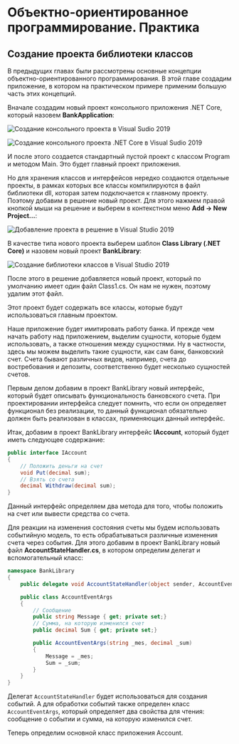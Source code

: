 # Объектно-ориентированное программирование. Практика

## Создание проекта библиотеки классов

В предыдущих главах были рассмотрены основные концепции объектно-ориентированного программирования. В этой главе создадим приложение, 
в котором на практическом примере применим большую часть этих концепций.

Вначале создадим новый проект консольного приложения .NET Core, который назовем **BankApplication**:

![Создание консольного проекта в Visual Sudio 2019](https://metanit.com/sharp/tutorial/./pics/3.4.png)

![Создание консольного проекта .NET Core в Visual Sudio 2019](https://metanit.com/sharp/tutorial/./pics/3.24.png)

И после этого создается стандартный пустой проект с классом Program и методом Main. Это будет главный проект приложения.

Но для хранения классов и интерфейсов нередко создаются отдельные проекты, в рамках которых все классы компилируются в файл библиотеки dll, 
которая затем подключается к главному проекту. Поэтому добавим в решение новый проект. Для этого нажмем правой кнопкой мыши на решение и 
выберем в контекстном меню **Add -> New Project...**:

![Добавление проекта в решение в Visual Studio 2019](https://metanit.com/sharp/tutorial/./pics/3.5.png)

В качестве типа нового проекта выберем шаблон **Class Library (.NET Core)** и назовем новый проект **BankLibrary**:

![Создание библиотеки классов в Visual Studio 2019](https://metanit.com/sharp/tutorial/./pics/3.6.png)

После этого в решение добавляется новый проект, который по умолчанию имеет один файл Class1.cs. Он нам не нужен, поэтому удалим этот файл.

Этот проект будет содержать все классы, которые будут использоваться главным проектом.

Наше приложение будет имитировать работу банка. И прежде чем начать работу над приложением, выделим сущности, которые будем использовать, а также 
отношения между сущностями. Ну в частности, здесь мы можем выделить такие сущности, как сам банк, банковский счет. Счета бывают различных видов, например, 
счета до востребования и депозиты, соответственно будет несколько сущностей счетов.

Первым делом добавим в проект BankLibrary новый интерфейс, который будет описывать функциональность банковского счета. При проектировании интерфейса следует 
помнить, что если он определяет функционал без реализации, то данный функционал обязательно должен быть реализован в классах, применяющих данный интерфейс.

Итак, добавим в проект BankLibrary интерфейс **IAccount**, который будет иметь следующее содержание:

```cs
public interface IAccount
{
    // Положить деньги на счет
    void Put(decimal sum);
    // Взять со счета
    decimal Withdraw(decimal sum);
}
```

Данный интерфейс определяем два метода для того, чтобы положить на счет или вывести средства со счета.

Для реакции на изменения состояния счеты мы будем использовать событийную модель, то есть обрабатываться различные изменения счета через события. 
Для этого добавим в проект BankLibrary новый файл **AccountStateHandler.cs**, в котором определим делегат и вспомогательный класс:

```cs
namespace BankLibrary
{
    public delegate void AccountStateHandler(object sender, AccountEventArgs e);

    public class AccountEventArgs
    {
        // Сообщение
        public string Message { get; private set;}
        // Сумма, на которую изменился счет
        public decimal Sum { get; private set;}

        public AccountEventArgs(string _mes, decimal _sum)
        {
            Message = _mes;
            Sum = _sum;
        }
    }
}
```

Делегат `AccountStateHandler` будет использоваться для создания событий. А для обработки событий также определен класс `AccountEventArgs`, 
который определяет два свойства для чтения: сообщение о событии и сумма, на которую изменился счет.

Теперь определим основной класс приложения Account.

